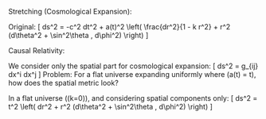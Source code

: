 Stretching (Cosmological Expansion):

Original: [ ds^2 = -c^2 dt^2 + a(t)^2 \left( \frac{dr^2}{1 - k r^2} + r^2 (d\theta^2 + \sin^2\theta , d\phi^2) \right) ]

Causal Relativity:

We consider only the spatial part for cosmological expansion: [ ds^2 = g_{ij} dx^i dx^j ]
Problem: For a flat universe expanding uniformly where (a(t) = t), how does the spatial metric look?

In a flat universe ((k=0)), and considering spatial components only: [ ds^2 = t^2 \left( dr^2 + r^2 (d\theta^2 + \sin^2\theta , d\phi^2) \right) ]
